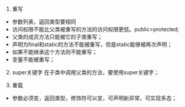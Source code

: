 1. 重写
 - 参数列表，返回类型要相同
 - 访问权限不能比父类被重写的方法的访问权限更低。public>protected;
 - 父类的成员方法只能被它的子类重写；
 - 声明为final和static的方法不能被重写，但是static能够被再次声明；
 - 如果不能继承这个方法则不能重写；
 - 变量不能被重写；

2. super关键字
    在子类中调用父类的方法，要使用super关键字；

3.  重载
 - 参数必须变，返回类型，修饰符可以变，可声明新异常，可实现多态；

